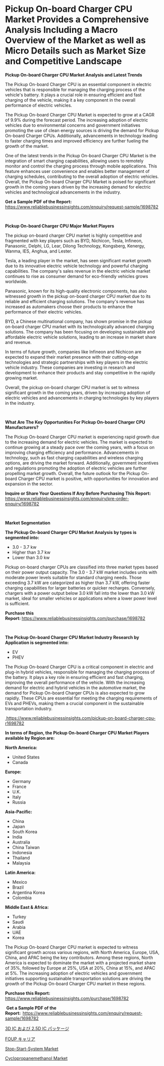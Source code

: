<p><h1>Pickup On-board Charger CPU Market Provides a Comprehensive Analysis Including a Macro Overview of the Market as well as Micro Details such as Market Size and Competitive Landscape</h1></p><p><strong>Pickup On-board Charger CPU Market Analysis and Latest Trends</strong></p>
<p><p>The Pickup On-board Charger CPU is an essential component in electric vehicles that is responsible for managing the charging process of the vehicle's battery. It plays a crucial role in ensuring efficient and fast charging of the vehicle, making it a key component in the overall performance of electric vehicles.</p><p>The Pickup On-board Charger CPU Market is expected to grow at a CAGR of 9.9% during the forecast period. The increasing adoption of electric vehicles due to environmental concerns and government initiatives promoting the use of clean energy sources is driving the demand for Pickup On-board Charger CPUs. Additionally, advancements in technology leading to faster charging times and improved efficiency are further fueling the growth of the market.</p><p>One of the latest trends in the Pickup On-board Charger CPU Market is the integration of smart charging capabilities, allowing users to remotely monitor and control the charging process through mobile applications. This feature enhances user convenience and enables better management of charging schedules, contributing to the overall adoption of electric vehicles. Overall, the Pickup On-board Charger CPU Market is poised for significant growth in the coming years driven by the increasing demand for electric vehicles and technological advancements in the industry.</p></p>
<p><strong>Get a Sample PDF of the Report:&nbsp;</strong> <a href="https://www.reliablebusinessinsights.com/enquiry/request-sample/1698782">https://www.reliablebusinessinsights.com/enquiry/request-sample/1698782</a></p>
<p>&nbsp;</p>
<p><strong>Pickup On-board Charger CPU Major Market Players</strong></p>
<p><p>The pickup on-board charger CPU market is highly competitive and fragmented with key players such as BYD, Nichicon, Tesla, Infineon, Panasonic, Delphi, LG, Lear, Dilong Technology, Kongsberg, Kenergy, Wanma, IES, Anghua, and Lester.</p><p>Tesla, a leading player in the market, has seen significant market growth due to its innovative electric vehicle technology and powerful charging capabilities. The company's sales revenue in the electric vehicle market continues to rise as consumer demand for eco-friendly vehicles grows worldwide.</p><p>Panasonic, known for its high-quality electronic components, has also witnessed growth in the pickup on-board charger CPU market due to its reliable and efficient charging solutions. The company's revenue has increased as automakers choose their products to enhance the performance of their electric vehicles.</p><p>BYD, a Chinese multinational company, has shown promise in the pickup on-board charger CPU market with its technologically advanced charging solutions. The company has been focusing on developing sustainable and affordable electric vehicle solutions, leading to an increase in market share and revenue.</p><p>In terms of future growth, companies like Infineon and Nichicon are expected to expand their market presence with their cutting-edge technologies and strategic partnerships with key players in the electric vehicle industry. These companies are investing in research and development to enhance their products and stay competitive in the rapidly growing market.</p><p>Overall, the pickup on-board charger CPU market is set to witness significant growth in the coming years, driven by increasing adoption of electric vehicles and advancements in charging technologies by key players in the industry.</p></p>
<p>&nbsp;</p>
<p><strong>What Are The Key Opportunities For Pickup On-board Charger CPU Manufacturers?</strong></p>
<p><p>The Pickup On-board Charger CPU market is experiencing rapid growth due to the increasing demand for electric vehicles. The market is expected to continue growing at a steady pace over the coming years, with a focus on improving charging efficiency and performance. Advancements in technology, such as fast charging capabilities and wireless charging options, are driving the market forward. Additionally, government incentives and regulations promoting the adoption of electric vehicles are further propelling market growth. Overall, the future outlook for the Pickup On-board Charger CPU market is positive, with opportunities for innovation and expansion in the sector.</p></p>
<p><strong>Inquire or Share Your Questions If Any Before Purchasing This Report:</strong> <a href="https://www.reliablebusinessinsights.com/enquiry/pre-order-enquiry/1698782">https://www.reliablebusinessinsights.com/enquiry/pre-order-enquiry/1698782</a></p>
<p>&nbsp;</p>
<p><strong>Market Segmentation</strong></p>
<p><strong>The Pickup On-board Charger CPU Market Analysis by types is segmented into:</strong></p>
<p><ul><li>3.0 - 3.7 kw</li><li>Higher than 3.7 kw</li><li>Lower than 3.0 kw</li></ul></p>
<p><p>Pickup on-board charger CPUs are classified into three market types based on their power output capacity. The 3.0 - 3.7 kW market includes units with moderate power levels suitable for standard charging needs. Those exceeding 3.7 kW are categorized as higher than 3.7 kW, offering faster charging capabilities for larger batteries or quicker recharges. Conversely, chargers with a power output below 3.0 kW fall into the lower than 3.0 kW market, ideal for smaller vehicles or applications where a lower power level is sufficient.</p></p>
<p><strong>Purchase this Report:&nbsp;</strong><a href="https://www.reliablebusinessinsights.com/purchase/1698782">https://www.reliablebusinessinsights.com/purchase/1698782</a></p>
<p>&nbsp;</p>
<p><strong>The Pickup On-board Charger CPU Market Industry Research by Application is segmented into:</strong></p>
<p><ul><li>EV</li><li>PHEV</li></ul></p>
<p><p>The Pickup On-board Charger CPU is a critical component in electric and plug-in hybrid vehicles, responsible for managing the charging process of the battery. It plays a key role in ensuring efficient and fast charging, improving the overall performance of the vehicle. With the increasing demand for electric and hybrid vehicles in the automotive market, the demand for Pickup On-board Charger CPUs is also expected to grow rapidly. These CPUs are essential for meeting the charging requirements of EVs and PHEVs, making them a crucial component in the sustainable transportation industry.</p></p>
<p><a href="https://www.reliablebusinessinsights.com/pickup-on-board-charger-cpu-r1698782">&nbsp;https://www.reliablebusinessinsights.com/pickup-on-board-charger-cpu-r1698782</a></p>
<p><strong>In terms of Region, the Pickup On-board Charger CPU Market Players available by Region are:</strong></p>
<p>
    <p> <strong> North America: </strong>
        <ul>
            <li>United States</li>
            <li>Canada</li>
        </ul>
        </p> 
    <p> <strong> Europe: </strong>
        <ul>
            <li>Germany</li>
            <li>France</li>
            <li>U.K.</li>
            <li>Italy</li>
            <li>Russia</li>
        </ul>
        </p> 
    <p> <strong> Asia-Pacific: </strong>
        <ul>
            <li>China</li>
            <li>Japan</li>
            <li>South Korea</li>
            <li>India</li>
            <li>Australia</li>
            <li>China Taiwan</li>
            <li>Indonesia</li>
            <li>Thailand</li>
            <li>Malaysia</li>
        </ul>
        </p> 
    <p> <strong> Latin America: </strong>
        <ul>
            <li>Mexico</li>
            <li>Brazil</li>
            <li>Argentina Korea</li>
            <li>Colombia</li>
        </ul>
        </p> 
    <p> <strong> Middle East & Africa: </strong>
        <ul>
            <li>Turkey</li>
            <li>Saudi</li>
            <li>Arabia</li>
            <li>UAE</li>
            <li>Korea</li>
        </ul>
    </p>
    </p>
<p><p>The Pickup On-board Charger CPU market is expected to witness significant growth across various regions, with North America, Europe, USA, China, and APAC being the key contributors. Among these regions, North America is expected to dominate the market with a projected market share of 35%, followed by Europe at 25%, USA at 20%, China at 15%, and APAC at 5%. The increasing adoption of electric vehicles and government initiatives supporting sustainable transportation solutions are driving the growth of the Pickup On-board Charger CPU market in these regions.</p></p>
<p><strong>Purchase this Report: </strong><a href="https://www.reliablebusinessinsights.com/purchase/1698782">https://www.reliablebusinessinsights.com/purchase/1698782</a></p>
<p>&nbsp;<strong>Get a Sample PDF of the Report:&nbsp;&nbsp;</strong><a href="https://www.reliablebusinessinsights.com/enquiry/request-sample/1698782">https://www.reliablebusinessinsights.com/enquiry/request-sample/1698782</a></p>
<p><strong></strong></p>
<p><p><a href="https://medium.com/@saigekulas/3d-ic%E3%81%8A%E3%82%88%E3%81%B3-ic%E3%83%91%E3%83%83%E3%82%B1%E3%83%BC%E3%82%B8%E3%83%B3%E3%82%B0%E5%B8%82%E5%A0%B4%E8%A6%8F%E6%A8%A1-%E5%B8%82%E5%A0%B4%E5%B1%95%E6%9C%9B%E3%81%8A%E3%82%88%E3%81%B3%E5%B8%82%E5%A0%B4%E4%BA%88%E6%B8%AC-2024%E5%B9%B4%E3%81%8B%E3%82%892031%E5%B9%B4-3d1229e1f403">3D IC および 2.5D IC パッケージ</a></p><p><a href="https://github.com/DudleyFerry/Market-Research-Report-List-1/blob/main/5468263124561.md">FOUP キャリア</a></p><p><a href="https://github.com/JermaineCrona2023/Market-Research-Report-List-1/blob/main/stop-start-system-market.md">Stop-Start-System Market</a></p><p><a href="https://github.com/PeterParrish5/Market-Research-Report-List-5/blob/main/cyclopropanemethanol-market.md">Cyclopropanemethanol Market</a></p></p>